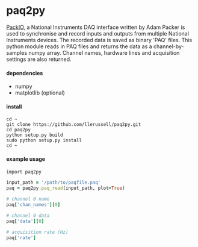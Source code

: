 # paq2py
[PackIO](http://www.packio.org), a National Instruments DAQ interface written by Adam Packer is used to synchronise and record inputs and outputs from multiple National Instruments devices. The recorded data is saved as binary 'PAQ' files. This python module reads in PAQ files and returns the data as a channel-by-samples numpy array. Channel names, hardware lines and acquisition settings are also returned.

#### dependencies
* numpy
* matplotlib (optional)

#### install
```
cd ~
git clone https://github.com/llerussell/paq2py.git
cd paq2py
python setup.py build
sudo python setup.py install
cd ~
```

#### example usage
```ruby
import paq2py

input_path = '/path/to/paqfile.paq'
paq = paq2py.paq_read(input_path, plot=True)

# channel 0 name
paq['chan_names'][0]

# channel 0 data
paq['data'][0]

# acquisition rate (Hz)
paq['rate']
```
